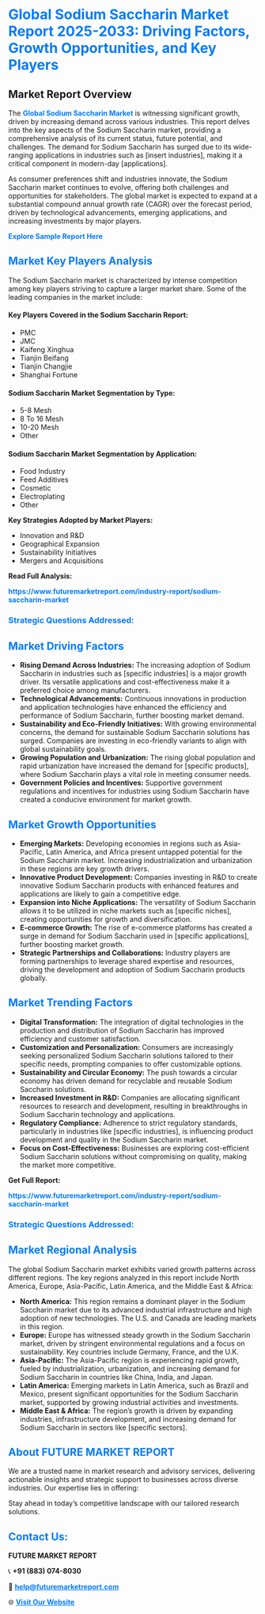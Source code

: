 <h1 style="color: #007BFF;">Global Sodium Saccharin Market Report 2025-2033: Driving Factors, Growth Opportunities, and Key Players</h1>

<section id="overview">
<h2>Market Report Overview</h2>
<p>The <a href="https://www.futuremarketreport.com/industry-report/sodium-saccharin-market" style="color: #007BFF; text-decoration: none;"><strong>Global Sodium Saccharin Market</strong></a> is witnessing significant growth, driven by increasing demand across various industries. This report delves into the key aspects of the Sodium Saccharin market, providing a comprehensive analysis of its current status, future potential, and challenges. The demand for Sodium Saccharin has surged due to its wide-ranging applications in industries such as [insert industries], making it a critical component in modern-day [applications].</p>
<p>As consumer preferences shift and industries innovate, the Sodium Saccharin market continues to evolve, offering both challenges and opportunities for stakeholders. The global market is expected to expand at a substantial compound annual growth rate (CAGR) over the forecast period, driven by technological advancements, emerging applications, and increasing investments by major players.</p>
</section>

<section id="overview">
<p><a href="https://www.futuremarketreport.com/request-sample/reportId=85414" style="color: #007BFF; text-decoration: none;"><strong>Explore Sample Report Here</strong></a></p>
</section>

<section id="key-players">
<h2 style="color: #007BFF;">Market Key Players Analysis</h2>
<p>The Sodium Saccharin market is characterized by intense competition among key players striving to capture a larger market share. Some of the leading companies in the market include:</p>
<h4>Key Players Covered in the Sodium Saccharin Report:</h4>
<ul><li>PMC</li><li>JMC</li><li>Kaifeng Xinghua</li><li>Tianjin Beifang</li><li>Tianjin Changjie</li><li>Shanghai Fortune</li></ul>
<h4>Sodium Saccharin Market Segmentation by Type:</h4>
<ul><li>5-8 Mesh</li><li>8 To 16 Mesh</li><li>10-20 Mesh</li><li>Other</li></ul>

<h4>Sodium Saccharin Market Segmentation by Application:</h4>
<ul><li>Food Industry</li><li>Feed Additives</li><li>Cosmetic</li><li>Electroplating</li><li>Other</li></ul>
<p><strong>Key Strategies Adopted by Market Players:</strong></p>
<ul>
<li>Innovation and R&D</li>
<li>Geographical Expansion</li>
<li>Sustainability Initiatives</li>
<li>Mergers and Acquisitions</li>
</ul>
</section>

<section>
<p><strong>Read Full Analysis: </strong></p><a href="https://www.futuremarketreport.com/industry-report/sodium-saccharin-market" style="color: #007BFF; text-decoration: none;"><strong>https://www.futuremarketreport.com/industry-report/sodium-saccharin-market</strong></a>
<h3 style="color: #007BFF;">Strategic Questions Addressed:</h3>
</section>

<section id="driving-factors">
<h2 style="color: #007BFF;">Market Driving Factors</h2>
<ul>
<li><strong>Rising Demand Across Industries:</strong> The increasing adoption of Sodium Saccharin in industries such as [specific industries] is a major growth driver. Its versatile applications and cost-effectiveness make it a preferred choice among manufacturers.</li>
<li><strong>Technological Advancements:</strong> Continuous innovations in production and application technologies have enhanced the efficiency and performance of Sodium Saccharin, further boosting market demand.</li>
<li><strong>Sustainability and Eco-Friendly Initiatives:</strong> With growing environmental concerns, the demand for sustainable Sodium Saccharin solutions has surged. Companies are investing in eco-friendly variants to align with global sustainability goals.</li>
<li><strong>Growing Population and Urbanization:</strong> The rising global population and rapid urbanization have increased the demand for [specific products], where Sodium Saccharin plays a vital role in meeting consumer needs.</li>
<li><strong>Government Policies and Incentives:</strong> Supportive government regulations and incentives for industries using Sodium Saccharin have created a conducive environment for market growth.</li>
</ul>
</section>

<section id="growth-opportunities">
<h2 style="color: #007BFF;">Market Growth Opportunities</h2>
<ul>
<li><strong>Emerging Markets:</strong> Developing economies in regions such as Asia-Pacific, Latin America, and Africa present untapped potential for the Sodium Saccharin market. Increasing industrialization and urbanization in these regions are key growth drivers.</li>
<li><strong>Innovative Product Development:</strong> Companies investing in R&D to create innovative Sodium Saccharin products with enhanced features and applications are likely to gain a competitive edge.</li>
<li><strong>Expansion into Niche Applications:</strong> The versatility of Sodium Saccharin allows it to be utilized in niche markets such as [specific niches], creating opportunities for growth and diversification.</li>
<li><strong>E-commerce Growth:</strong> The rise of e-commerce platforms has created a surge in demand for Sodium Saccharin used in [specific applications], further boosting market growth.</li>
<li><strong>Strategic Partnerships and Collaborations:</strong> Industry players are forming partnerships to leverage shared expertise and resources, driving the development and adoption of Sodium Saccharin products globally.</li>
</ul>
</section>

<section id="trending-factors">
<h2 style="color: #007BFF;">Market Trending Factors</h2>
<ul>
<li><strong>Digital Transformation:</strong> The integration of digital technologies in the production and distribution of Sodium Saccharin has improved efficiency and customer satisfaction.</li>
<li><strong>Customization and Personalization:</strong> Consumers are increasingly seeking personalized Sodium Saccharin solutions tailored to their specific needs, prompting companies to offer customizable options.</li>
<li><strong>Sustainability and Circular Economy:</strong> The push towards a circular economy has driven demand for recyclable and reusable Sodium Saccharin solutions.</li>
<li><strong>Increased Investment in R&D:</strong> Companies are allocating significant resources to research and development, resulting in breakthroughs in Sodium Saccharin technology and applications.</li>
<li><strong>Regulatory Compliance:</strong> Adherence to strict regulatory standards, particularly in industries like [specific industries], is influencing product development and quality in the Sodium Saccharin market.</li>
<li><strong>Focus on Cost-Effectiveness:</strong> Businesses are exploring cost-efficient Sodium Saccharin solutions without compromising on quality, making the market more competitive.</li>
</ul>
</section>

<section>
<p><strong>Get Full Report: </strong></p><a href="https://www.futuremarketreport.com/industry-report/sodium-saccharin-market" style="color: #007BFF; text-decoration: none;"><strong>https://www.futuremarketreport.com/industry-report/sodium-saccharin-market</strong></a>
<h3 style="color: #007BFF;">Strategic Questions Addressed:</h3>
</section>


<section id="regional-analysis">
<h2 style="color: #007BFF;">Market Regional Analysis</h2>
<p>The global Sodium Saccharin market exhibits varied growth patterns across different regions. The key regions analyzed in this report include North America, Europe, Asia-Pacific, Latin America, and the Middle East & Africa:</p>
<ul>
<li><strong>North America:</strong> This region remains a dominant player in the Sodium Saccharin market due to its advanced industrial infrastructure and high adoption of new technologies. The U.S. and Canada are leading markets in this region.</li>
<li><strong>Europe:</strong> Europe has witnessed steady growth in the Sodium Saccharin market, driven by stringent environmental regulations and a focus on sustainability. Key countries include Germany, France, and the U.K.</li>
<li><strong>Asia-Pacific:</strong> The Asia-Pacific region is experiencing rapid growth, fueled by industrialization, urbanization, and increasing demand for Sodium Saccharin in countries like China, India, and Japan.</li>
<li><strong>Latin America:</strong> Emerging markets in Latin America, such as Brazil and Mexico, present significant opportunities for the Sodium Saccharin market, supported by growing industrial activities and investments.</li>
<li><strong>Middle East & Africa:</strong> The region’s growth is driven by expanding industries, infrastructure development, and increasing demand for Sodium Saccharin in sectors like [specific sectors].</li>
</ul>
</section>

<footer>
<h2 style="color: #007BFF;">About FUTURE MARKET REPORT</h2>
<p>We are a trusted name in market research and advisory services, delivering actionable insights and strategic support to businesses across diverse industries. Our expertise lies in offering:</p>

<p>Stay ahead in today’s competitive landscape with our tailored research solutions.</p>

<h2 style="color: #007BFF;">Contact Us:</h2>
<p><strong>FUTURE MARKET REPORT</strong></p>
<p>📞 <strong>+91 (883) 074-8030</strong></p>
<p>📧 <strong><a href="mailto:help@futuremarketreport.com" style="color: #007BFF;">help@futuremarketreport.com</a></strong></p>
<p>🌐 <strong><a href="https://www.futuremarketreport.com/" style="color: #007BFF;">Visit Our Website</a></strong></p>
</footer>